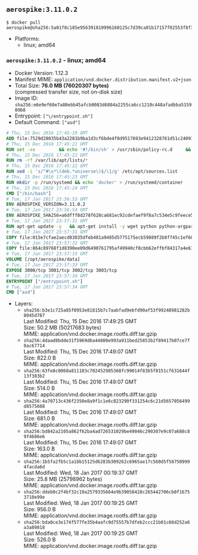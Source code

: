 ## `aerospike:3.11.0.2`

```console
$ docker pull aerospike@sha256:5a01f8c185e956391810996160125c7d39ca01b17157f02553f8f3dfb12a7a16
```

-	Platforms:
	-	linux; amd64

### `aerospike:3.11.0.2` - linux; amd64

-	Docker Version: 1.12.3
-	Manifest MIME: `application/vnd.docker.distribution.manifest.v2+json`
-	Total Size: **76.0 MB (76020307 bytes)**  
	(compressed transfer size, not on-disk size)
-	Image ID: `sha256:e6e9ef60e7a80ebb45afcb0083d6804a2255ca6cc1210c448afadbba515909b8`
-	Entrypoint: `["\/entrypoint.sh"]`
-	Default Command: `["asd"]`

```dockerfile
# Thu, 15 Dec 2016 17:45:19 GMT
ADD file:7529d28035b43a2281b9ba1d3cf6bde4f0d9517693e9412328761d51c24091b4 in / 
# Thu, 15 Dec 2016 17:45:21 GMT
RUN set -xe 		&& echo '#!/bin/sh' > /usr/sbin/policy-rc.d 	&& echo 'exit 101' >> /usr/sbin/policy-rc.d 	&& chmod +x /usr/sbin/policy-rc.d 		&& dpkg-divert --local --rename --add /sbin/initctl 	&& cp -a /usr/sbin/policy-rc.d /sbin/initctl 	&& sed -i 's/^exit.*/exit 0/' /sbin/initctl 		&& echo 'force-unsafe-io' > /etc/dpkg/dpkg.cfg.d/docker-apt-speedup 		&& echo 'DPkg::Post-Invoke { "rm -f /var/cache/apt/archives/*.deb /var/cache/apt/archives/partial/*.deb /var/cache/apt/*.bin || true"; };' > /etc/apt/apt.conf.d/docker-clean 	&& echo 'APT::Update::Post-Invoke { "rm -f /var/cache/apt/archives/*.deb /var/cache/apt/archives/partial/*.deb /var/cache/apt/*.bin || true"; };' >> /etc/apt/apt.conf.d/docker-clean 	&& echo 'Dir::Cache::pkgcache ""; Dir::Cache::srcpkgcache "";' >> /etc/apt/apt.conf.d/docker-clean 		&& echo 'Acquire::Languages "none";' > /etc/apt/apt.conf.d/docker-no-languages 		&& echo 'Acquire::GzipIndexes "true"; Acquire::CompressionTypes::Order:: "gz";' > /etc/apt/apt.conf.d/docker-gzip-indexes 		&& echo 'Apt::AutoRemove::SuggestsImportant "false";' > /etc/apt/apt.conf.d/docker-autoremove-suggests
# Thu, 15 Dec 2016 17:45:22 GMT
RUN rm -rf /var/lib/apt/lists/*
# Thu, 15 Dec 2016 17:45:22 GMT
RUN sed -i 's/^#\s*\(deb.*universe\)$/\1/g' /etc/apt/sources.list
# Thu, 15 Dec 2016 17:45:23 GMT
RUN mkdir -p /run/systemd && echo 'docker' > /run/systemd/container
# Thu, 15 Dec 2016 17:45:24 GMT
CMD ["/bin/bash"]
# Tue, 17 Jan 2017 23:56:53 GMT
ENV AEROSPIKE_VERSION=3.11.0.2
# Tue, 17 Jan 2017 23:56:54 GMT
ENV AEROSPIKE_SHA256=a6dfff8d278f628ca681ec92cdefaef9f8a7c534e5c9feece5060ac7d3b65453
# Tue, 17 Jan 2017 23:57:31 GMT
RUN apt-get update -y   && apt-get install -y wget python python-argparse python-bcrypt openssl python-openssl logrotate net-tools iproute2 iputils-ping   && wget "https://www.aerospike.com/artifacts/aerospike-server-community/${AEROSPIKE_VERSION}/aerospike-server-community-${AEROSPIKE_VERSION}-ubuntu16.04.tgz" -O aerospike-server.tgz   && echo "$AEROSPIKE_SHA256 *aerospike-server.tgz" | sha256sum -c -   && mkdir aerospike   && tar xzf aerospike-server.tgz --strip-components=1 -C aerospike   && dpkg -i aerospike/aerospike-server-*.deb   && dpkg -i aerospike/aerospike-tools-*.deb   && mkdir -p /var/log/aerospike/   && mkdir -p /var/run/aerospike/   && rm -rf aerospike-server.tgz aerospike /var/lib/apt/lists/*   && dpkg -r wget ca-certificates   && dpkg --purge wget ca-certificates   && apt-get purge -y
# Tue, 17 Jan 2017 23:57:31 GMT
COPY file:015e7cfae2aecd83035dfeb481a9485d5775175ecb59889f2b8f745c1ef60573 in /etc/aerospike/aerospike.conf 
# Tue, 17 Jan 2017 23:57:32 GMT
COPY file:864c89768f1d8390ee09d6490761795af49940cf8cbb62effbf84317a4e61cd2 in /entrypoint.sh 
# Tue, 17 Jan 2017 23:57:33 GMT
VOLUME [/opt/aerospike/data]
# Tue, 17 Jan 2017 23:57:33 GMT
EXPOSE 3000/tcp 3001/tcp 3002/tcp 3003/tcp
# Tue, 17 Jan 2017 23:57:34 GMT
ENTRYPOINT ["/entrypoint.sh"]
# Tue, 17 Jan 2017 23:57:34 GMT
CMD ["asd"]
```

-	Layers:
	-	`sha256:b3e1c725a85f0953e81815b7c7aabfad9ebfd90af53f99248981282b8045d787`  
		Last Modified: Thu, 15 Dec 2016 17:49:25 GMT  
		Size: 50.2 MB (50217683 bytes)  
		MIME: application/vnd.docker.image.rootfs.diff.tar.gzip
	-	`sha256:4daad8bdde31f5969d6a44800e993a911bed25853b2f89417b07ce7f0ac67714`  
		Last Modified: Thu, 15 Dec 2016 17:49:07 GMT  
		Size: 822.0 B  
		MIME: application/vnd.docker.image.rootfs.diff.tar.gzip
	-	`sha256:63fe8c0068a811103c702452985368fc99014f83b5f0151cf631644f13f383b2`  
		Last Modified: Thu, 15 Dec 2016 17:49:07 GMT  
		Size: 514.0 B  
		MIME: application/vnd.docker.image.rootfs.diff.tar.gzip
	-	`sha256:4a70713c436f2350e8a9f1c1e6c823290f331254c6c21d5657056499d8575608`  
		Last Modified: Thu, 15 Dec 2016 17:49:07 GMT  
		Size: 681.0 B  
		MIME: application/vnd.docker.image.rootfs.diff.tar.gzip
	-	`sha256:bd842a2105a862f62ba4ad726531029be49046c290307e9c07a688c89f4606e6`  
		Last Modified: Thu, 15 Dec 2016 17:49:07 GMT  
		Size: 163.0 B  
		MIME: application/vnd.docker.image.rootfs.diff.tar.gzip
	-	`sha256:1b5fa2fb5c1a18b15125d6283b309262c6965ae17c560d5f587509994facda6d`  
		Last Modified: Wed, 18 Jan 2017 00:19:37 GMT  
		Size: 25.8 MB (25798962 bytes)  
		MIME: application/vnd.docker.image.rootfs.diff.tar.gzip
	-	`sha256:ddeb0c2f4bf32c19a2579335664e9b39058428c265442706cb0f16753710e99e`  
		Last Modified: Wed, 18 Jan 2017 00:19:25 GMT  
		Size: 956.0 B  
		MIME: application/vnd.docker.image.rootfs.diff.tar.gzip
	-	`sha256:bda0ce3e174f577fe35b4aafc9d75557b7dfeb2ccc21b01c66d252a6a3a89818`  
		Last Modified: Wed, 18 Jan 2017 00:19:25 GMT  
		Size: 526.0 B  
		MIME: application/vnd.docker.image.rootfs.diff.tar.gzip

